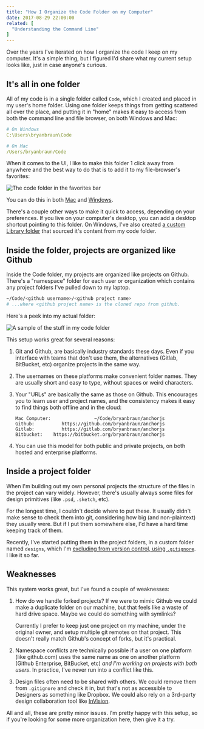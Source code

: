 ```yaml
---
title: "How I Organize the Code Folder on my Computer"
date: 2017-08-29 22:00:00
related: [
  "Understanding the Command Line"
]
---
```


Over the years I've iterated on how I organize the code I keep on my computer. It's a simple thing, but I figured I'd share what my current setup looks like, just in case anyone's curious.

## It's all in one folder

All of my code is in a single folder called `Code`, which I created and placed in my user's home folder. Using one folder keeps things from getting scattered all over the place, and putting it in "home" makes it easy to access from both the command line and file browser, on both Windows and Mac:

```yaml
# On Windows
C:\Users\bryanbraun\Code

# On Mac
/Users/bryanbraun/Code
```

When it comes to the UI, I like to make this folder 1 click away from anywhere and the best way to do that is to add it to my file-browser's favorites:

<p class="center"><img alt="The code folder in the favorites bar" src="{{site.url}}/assets/images/code-folder-favorite.png" /></p>

You can do this in both [Mac](https://support.apple.com/kb/PH25527?locale=en_US) and [Windows](https://www.howtogeek.com/howto/10357/add-your-own-folders-to-favorites-in-windows-7/).

There's a couple other ways to make it quick to access, depending on your preferences. If you live on your computer's desktop, you can add a desktop shortcut pointing to this folder. On Windows, I've also created [a custom Library folder](http://www.dummies.com/computers/operating-systems/windows-7/how-to-create-a-custom-library-in-windows-7/)  that sourced it's content from my code folder.

## Inside the folder, projects are organized like Github

Inside the Code folder, my projects are organized like projects on Github. There's a "namespace" folder for each user or organization which contains any project folders I've pulled down to my laptop.

```bash
~/Code/<github username>/<github project name>
# ...where <github project name> is the cloned repo from github.
```

Here's a peek into my actual folder:

![A sample of the stuff in my code folder]({{site.url}}/assets/images/code-folder-sample.png)

This setup works great for several reasons:

1. Git and Github, are basically industry standards these days. Even if you interface with teams that don't use them, the alternatives (Gitlab, BitBucket, etc) organize projects in the same way.

2. The usernames on these platforms make convenient folder names. They are usually short and easy to type, without spaces or weird characters.

3. Your "URLs" are basically the same as those on Github. This encourages you to learn user and project names, and the consistency makes it easy to find things both offline and in the cloud:

    ```
    Mac Computer:                ~/Code/bryanbraun/anchorjs
    Github:          https://github.com/bryanbraun/anchorjs
    Gitlab:          https://gitlab.com/bryanbraun/anchorjs
    Bitbucket:    https://bitbucket.org/bryanbraun/anchorjs
    ```

4. You can use this model for both public and private projects, on both hosted and enterprise platforms.

## Inside a project folder

When I'm building out my own personal projects the structure of the files in the project can vary widely. However, there's usually always some files for design primitives (like `.psd`, `.sketch`, etc).

For the longest time, I couldn't decide where to put these. It usually didn't make sense to check them into git, considering how big (and non-plaintext) they usually were. But if I put them somewhere else, I'd have a hard time keeping track of them.

Recently, I've started putting them in the project folders, in a custom folder named `designs`, which I'm [excluding from version control, using `.gitignore`](https://git-scm.com/docs/gitignore). I like it so far.

## Weaknesses

This system works great, but I've found a couple of weaknesses:

1. How do we handle forked projects? If we were to mimic Github we could make a duplicate folder on our machine, but that feels like a waste of hard drive space. Maybe we could do something with symlinks?

    Currently I prefer to keep just one project on my machine, under the original owner, and setup multiple git remotes on that project. This doesn't really match Github's concept of forks, but it's practical.

2. Namespace conflicts are technically possible if a user on one platform (like github.com) uses the same name as one on another platform (Github Enterprise, BitBucket, etc) _and I'm working on projects with both users_. In practice, I've never run into a conflict like this.

3. Design files often need to be shared with others. We could remove them from `.gitignore` and check it in, but that's not as accessible to Designers as something like Dropbox. We could also rely on a 3rd-party design collaboration tool like [InVision](https://www.invisionapp.com/).

All and all, these are pretty minor issues. I'm pretty happy with this setup, so if you're looking for some more organization here, then give it a try.
